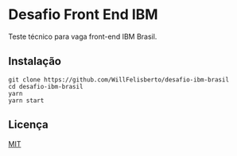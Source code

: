 # Desafio Front End IBM

Teste técnico para vaga front-end IBM Brasil.

## Instalação

```
git clone https://github.com/WillFelisberto/desafio-ibm-brasil
cd desafio-ibm-brasil
yarn
yarn start
```

## Licença

[MIT](https://choosealicense.com/licenses/mit/)
